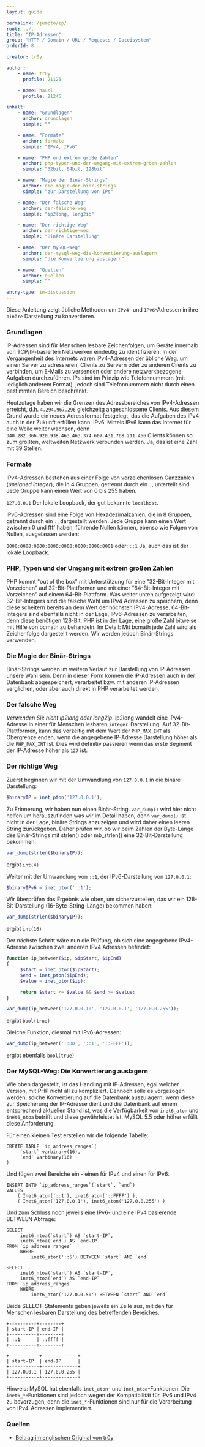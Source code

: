 ```yaml
---
layout: guide

permalink: /jumpto/ip/
root: ../..
title: "IP-Adressen"
group: "HTTP / Domain / URL / Requests / Dateisystem"
orderId: 8

creator: tr0y

author:
    - name: tr0y
      profile: 21125

    - name: hausl
      profile: 21246

inhalt:
    - name: "Grundlagen"
      anchor: grundlagen
      simple: ""

    - name: "Formate"
      anchor: formate
      simple: "IPv4, IPv6"

    - name: "PHP und extrem große Zahlen"
      anchor: php-typen-und-der-umgang-mit-extrem-groen-zahlen
      simple: "32bit, 64bit, 128bit"

    - name: "Magie der Binär-Strings"
      anchor: die-magie-der-binr-strings
      simple: "zur Darstellung von IPs"

    - name: "Der falsche Weg"
      anchor: der-falsche-weg
      simple: "ip2long, long2ip"

    - name: "Der richtige Weg"
      anchor: der-richtige-weg
      simple: "Binäre Darstellung"

    - name: "Der MySQL-Weg"
      anchor: der-mysql-weg-die-konvertierung-auslagern
      simple: "die Konvertierung auslagern"

    - name: "Quellen"
      anchor: quellen
      simple: ""

entry-type: in-discussion
---
```


Diese Anleitung zeigt übliche Methoden um `IPv4`- und `IPv6`-Adressen in ihre `binäre` Darstellung zu konvertieren.


### Grundlagen

IP-Adressen sind für Menschen lesbare Zeichenfolgen, um Geräte innerhalb von TCP/IP-basierten Netzwerken eindeutig zu identifizieren. In der Vergangenheit des Internets waren IPv4-Adressen der übliche Weg, um einen Server zu adressieren, Clients zu Servern oder zu anderen Clients zu verbinden, um E-Mails zu versenden oder andere netzwerkbezogene Aufgaben durchzuführen. IPs sind im Prinzip wie Telefonnummern (mit lediglich anderem Format), jedoch sind Telefonnummern nicht durch einen bestimmten Bereich beschränkt.

Heutzutage haben wir die Grenzen des Adressbereiches von IPv4-Adressen erreicht, d.h. `4.294.967.296` gleichzeitg angeschlossene Clients. Aus diesem Grund wurde ein neues Adressformat festgelegt, das die Aufgaben des IPv4 auch in der Zukunft erfüllen kann: IPv6. Mittels IPv6 kann das Internet für eine Weile weiter wachsen, denn `340.282.366.920.938.463.463.374.607.431.768.211.456` Clients können so zum größten, weltweiten Netzwerk verbunden werden. Ja, das ist eine Zahl mit 39 Stellen.


### Formate

IPv4-Adressen bestehen aus einer Folge von vorzeichenlosen Ganzzahlen (*unsigned integer*), die in 4 Gruppen, getrennt durch ein `.`, unterteilt sind. Jede Gruppe kann einen Wert von 0 bis 255 haben.

`127.0.0.1` Der lokale Loopback, der gut bekannte `localhost`.

IPv6-Adressen sind eine Folge von Hexadezimalzahlen, die in 8 Gruppen, getrennt durch ein `:`, dargestellt werden. Jede Gruppe kann einen Wert zwischen 0 und ffff haben, führende Nullen können, ebenso wie Folgen von Nullen, ausgelassen werden:

`0000:0000:0000:0000:0000:0000:0000:0001` oder: `::1` Ja, auch das ist der lokale Loopback.


### PHP, Typen und der Umgang mit extrem großen Zahlen

PHP kommt "out of the box" mit Unterstützung für eine "32-Bit-Integer mit Vorzeichen" auf 32-Bit-Plattformen und mit einer "64-Bit-Integer mit Vorzeichen" auf einem 64-Bit-Plattform. Was weiter unten aufgezeigt wird: 32-Bit-Integers sind die falsche Wahl um IPv4 Adressen zu speichern, denn diese scheitern bereits an dem Wert der höchsten IPv4-Adresse. 64-Bit-Integers sind ebenfalls nicht in der Lage, IPv6-Adressen zu verarbeiten, denn diese benötigen 128-Bit. PHP ist in der Lage, eine große Zahl bitweise mit Hilfe von bcmath zu behandeln. Im Detail: Mit bcmath jede Zahl wird als Zeichenfolge dargestellt werden. Wir werden jedoch Binär-Strings verwenden.


### Die Magie der Binär-Strings

Binär-Strings werden im weitern Verlauf zur Darstellung von IP-Adressen unsere Wahl sein. Denn in dieser Form können die IP-Adressen auch in der Datenbank abgespeichert, verarbeitet bzw. mit anderen IP-Adressen verglichen, oder aber auch direkt in PHP verarbeitet werden.


### Der falsche Weg

*Verwenden Sie nicht ip2long oder long2ip*. ip2long wandelt eine IPv4-Adresse in einer für Menschen lesbaren `integer`-Darstellung. Auf 32-Bit-Plattformen, kann das vorzeitig mit dem Wert der `PHP_MAX_INT` als Obergrenze enden, wenn die angegebene IP-Adresse Darstellung höher als die `PHP_MAX_INT` ist. Dies wird definitiv passieren wenn das erste Segment der IP-Adresse höher als `127` ist.


### Der richtige Weg

Zuerst beginnen wir mit der Umwandlung von `127.0.0.1` in die binäre Darstellung:

~~~ php
$binaryIP = inet_pton('127.0.0.1');
~~~~

Zu Erinnerung, wir haben nun einen Binär-String. `var_dump()` wird hier nicht helfen um herauszufinden was wir im Detail haben, denn `var_dump()` ist nicht in der Lage, binäre Strings anzuzeigen und wird daher einen leeren String zurückgeben. Daher prüfen wir, ob wir beim Zählen der Byte-Länge des Binär-Strings mit strlen() oder mb_strlen() eine 32-Bit-Darstellung bekommen:

~~~ php
var_dump(strlen($binaryIP));
~~~

ergibt `int(4)`


Weiter mit der Umwandlung von `::1`, der IPv6-Darstellung von `127.0.0.1`:

~~~ php
$binaryIPv6 = inet_pton('::1');
~~~

Wir überprüfen das Ergebnis wie oben, um sicherzustellen, das wir ein 128-Bit-Darstellung (16-Byte-String-Länge) bekommen haben:

~~~ php
var_dump(strlen($binaryIP));
~~~

ergibt `int(16)`


Der nächste Schritt wäre nun die Prüfung, ob sich eine angegebene IPv4-Adresse zwischen zwei anderen IPv4 Adressen befindet:

~~~ php
function ip_between($ip, $ipStart, $ipEnd)
{
     $start = inet_pton($ipStart);
     $end = inet_pton($ipEnd);
     $value = inet_pton($ip);

     return $start <= $value && $end >= $value;
}

var_dump(ip_between('127.0.0.10', '127.0.0.1', '127.0.0.255'));
~~~

ergibt `bool(true)`

Gleiche Funktion, diesmal  mit IPv6-Adressen:

~~~ php
var_dump(ip_between('::DD', '::1', '::FFFF'));
~~~

ergibt ebenfalls `bool(true)`


### Der MySQL-Weg: Die Konvertierung auslagern

Wie oben dargestellt, ist das Handling mit IP-Adressen, egal welcher Version, mit PHP nicht all zu kompliziert. Dennoch solle es vorgezogen werden, solche Konvertierung auf die Datenbank auszulagern, wenn diese zur Speicherung der IP-Adresse dient und die Datenbank auf einem entsprechend aktuellen Stand ist, was die Verfügbarkeit von `inet6_aton` und `inet6_ntoa` betrifft und diese gewährleistet ist. MySQL 5.5 oder höher erfüllt diese Anforderung.


Für einen kleinen Test erstellen wir die folgende Tabelle:

~~~
CREATE TABLE `ip_address_ranges`(
     `start` varbinary(16),
     `end` varbinary(16)
)
~~~


Und fügen zwei Bereiche ein - einen für IPv4 und einen für IPv6:

~~~
INSERT INTO `ip_address_ranges`(`start`, `end`)
VALUES
    ( Inet6_aton('::1'), inet6_aton('::FFFF') ),
    ( Inet6_aton('127.0.0.1'), inet6_aton('127.0.0.255') )
~~~


Und zum Schluss noch jeweils eine IPv6- und eine IPv4 basierende BETWEEN Abfrage:

~~~
SELECT
     inet6_ntoa(`start`) AS `start-IP`,
     inet6_ntoa(`end`) AS `end-IP`
FROM `ip_address_ranges`
     WHERE
         inet6_aton('::5') BETWEEN `start` AND `end`

SELECT
     inet6_ntoa(`start`) AS `start-IP`,
     inet6_ntoa(`end`) AS `end-IP`
FROM `ip_address_ranges`
     WHERE
         inet6_aton('127.0.0.50') BETWEEN `start` AND `end`
~~~

Beide SELECT-Statements geben jeweils ein Zeile aus, mit den für Menschen lesbaren Darstellung des betreffenden Bereiches.

~~~
+----------+--------+
| start-IP | end-IP |
+----------+--------+
| ::1      | ::ffff |
+----------+--------+

+-----------+-------------+
| start-IP  | end-IP      |
+-----------+-------------+
| 127.0.0.1 | 127.0.0.255 |
+-----------+-------------+
~~~


Hinweis: MySQL hat ebenfalls `inet_aton`- und `inet_ntoa`-Funktionen. Die `inet6_*`-Funktionen sind jedoch wegen der Kompatibilität für IPv6 und IPv4 zu bevorzugen, denn die `inet_*`-Funktionen sind nur für die Verarbeitung von IPv4-Adressen implementiert.


### Quellen

* [Beitrag im englischen Original von tr0y](https://gist.github.com/Golpha/1a79868b6598f2c6a531)

